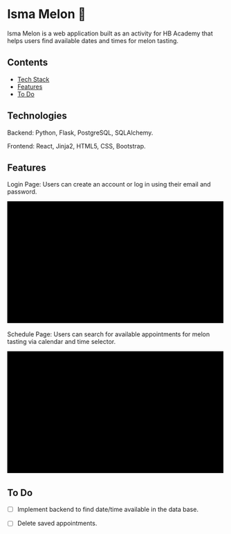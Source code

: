 # Isma Melon 🍉

Isma Melon is a web application built as an activity for HB Academy that helps users find available dates and times for melon tasting.

## Contents
* [Tech Stack](#technologies)
* [Features](#features)
* [To Do](#todo)




## <a name="technologies"></a>Technologies


Backend: Python, Flask, PostgreSQL, SQLAlchemy.

Frontend: React, Jinja2, HTML5, CSS, Bootstrap.



## <a name="features"></a>Features


Login Page: Users can create an account or log in using their email and password. 

![alt text](https://github.com/Ismaiana/Melon-scheduler/blob/main/static/img/7c622e58-4205-4f1c-bb59-47e502af81d3.gif "login page")

Schedule Page: Users can search for available appointments for melon tasting via calendar and time selector.

![alt text](https://github.com/Ismaiana/Melon-scheduler/blob/main/static/img/41492b39-2e4a-488f-a955-ce93605c9812.gif "schedule page")








## <a name="todo"></a>To Do


- [ ] Implement backend to find date/time available in the data base.
- [ ] Delete saved appointments.



